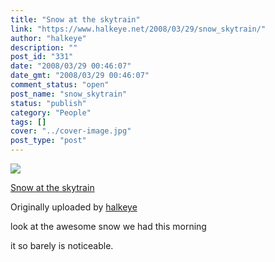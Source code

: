 ```yaml
---
title: "Snow at the skytrain"
link: "https://www.halkeye.net/2008/03/29/snow_skytrain/"
author: "halkeye"
description: ""
post_id: "331"
date: "2008/03/29 00:46:07"
date_gmt: "2008/03/29 00:46:07"
comment_status: "open"
post_name: "snow_skytrain"
status: "publish"
category: "People"
tags: []
cover: "../cover-image.jpg"
post_type: "post"
---
```


![](http://farm4.static.flickr.com/3202/2370771978_aa6707554b_m.jpg)
   

 
 [Snow at the skytrain](http://www.flickr.com/photos/halkeye/2370771978/)
   

 Originally uploaded by [halkeye](http://www.flickr.com/people/halkeye/)
 



look at the awesome snow we had this morning  

it so barely is noticeable.